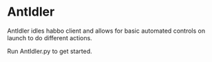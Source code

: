 # AntIdler
AntIdler idles habbo client and allows for basic automated controls on launch to do different actions.

Run AntIdler.py to get started.
